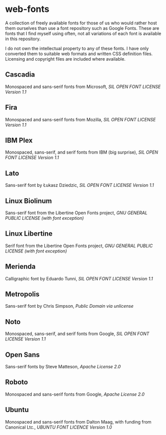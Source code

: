 # web-fonts

A collection of freely available fonts for those of us who would rather host them ourselves than use a font repository such as Google Fonts. These are fonts that I find myself using often, not all variations of each font is available in this repository.

I do not own the intellectual property to any of these fonts. I have only converted them to suitable web formats and written CSS definition files. Licensing and copyright files are included where available.

## Cascadia

Monospaced and sans-serif fonts from Microsoft, *SIL OPEN FONT LICENSE Version 1.1*

## Fira

Monospaced and sans-serif fonts from Mozilla, *SIL OPEN FONT LICENSE Version 1.1*

## IBM Plex

Monospaced, sans-serif, and serif fonts from IBM (big surprise), *SIL OPEN FONT LICENSE Version 1.1*

## Lato

Sans-serif font by Łukasz Dziedzic, *SIL OPEN FONT LICENSE Version 1.1*

## Linux Biolinum

Sans-serif font from the Libertine Open Fonts project, *GNU GENERAL PUBLIC LICENSE (with font exception)*

## Linux Libertine

Serif font from the Libertine Open Fonts project, *GNU GENERAL PUBLIC LICENSE (with font exception)*

## Merienda

Calligraphic font by Eduardo Tunni, *SIL OPEN FONT LICENSE Version 1.1*

## Metropolis

Sans-serif font by Chris Simpson, *Public Domain via unlicense*

## Noto

Monospaced, sans-serif, and serif fonts from Google, *SIL OPEN FONT LICENSE Version 1.1*

## Open Sans

Sans-serif fonts by Steve Matteson, *Apache License 2.0*

## Roboto

Monospaced and sans-serif fonts from Google, *Apache License 2.0*

## Ubuntu

Monospaced and sans-serif fonts from Dalton Maag, with funding from Canonical Ltc., *UBUNTU FONT LICENCE Version 1.0*